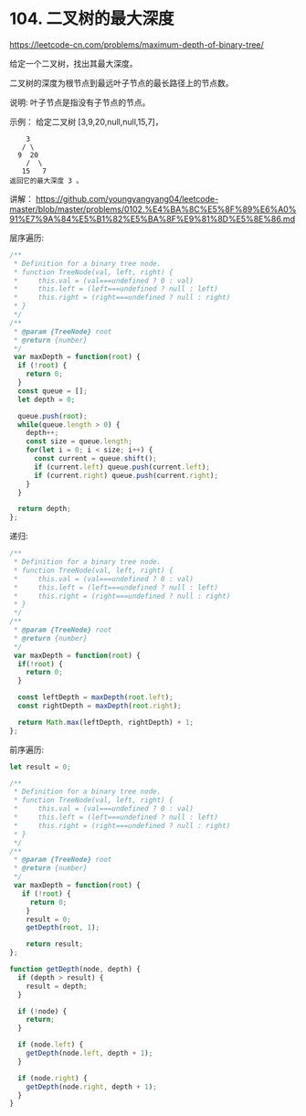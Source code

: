 # 104. 二叉树的最大深度

https://leetcode-cn.com/problems/maximum-depth-of-binary-tree/


给定一个二叉树，找出其最大深度。

二叉树的深度为根节点到最远叶子节点的最长路径上的节点数。

说明: 叶子节点是指没有子节点的节点。

示例：
给定二叉树 [3,9,20,null,null,15,7]，
```
    3
   / \
  9  20
    /  \
   15   7
返回它的最大深度 3 。
```

讲解：
https://github.com/youngyangyang04/leetcode-master/blob/master/problems/0102.%E4%BA%8C%E5%8F%89%E6%A0%91%E7%9A%84%E5%B1%82%E5%BA%8F%E9%81%8D%E5%8E%86.md


层序遍历:
```js
/**
 * Definition for a binary tree node.
 * function TreeNode(val, left, right) {
 *     this.val = (val===undefined ? 0 : val)
 *     this.left = (left===undefined ? null : left)
 *     this.right = (right===undefined ? null : right)
 * }
 */
/**
 * @param {TreeNode} root
 * @return {number}
 */
 var maxDepth = function(root) {
  if (!root) {
    return 0;
  }
  const queue = [];
  let depth = 0;

  queue.push(root);
  while(queue.length > 0) {
    depth++;
    const size = queue.length;
    for(let i = 0; i < size; i++) {
      const current = queue.shift();
      if (current.left) queue.push(current.left);
      if (current.right) queue.push(current.right);
    }
  }

  return depth;
};
```

递归:
```js
/**
 * Definition for a binary tree node.
 * function TreeNode(val, left, right) {
 *     this.val = (val===undefined ? 0 : val)
 *     this.left = (left===undefined ? null : left)
 *     this.right = (right===undefined ? null : right)
 * }
 */
/**
 * @param {TreeNode} root
 * @return {number}
 */
 var maxDepth = function(root) {
  if(!root) {
    return 0;
  }

  const leftDepth = maxDepth(root.left);
  const rightDepth = maxDepth(root.right);

  return Math.max(leftDepth, rightDepth) + 1;
};
```

前序遍历:
```js
let result = 0;

/**
 * Definition for a binary tree node.
 * function TreeNode(val, left, right) {
 *     this.val = (val===undefined ? 0 : val)
 *     this.left = (left===undefined ? null : left)
 *     this.right = (right===undefined ? null : right)
 * }
 */
/**
 * @param {TreeNode} root
 * @return {number}
 */
 var maxDepth = function(root) {
   if (!root) {
     return 0;
    }
    result = 0;
    getDepth(root, 1);

    return result;
};

function getDepth(node, depth) {
  if (depth > result) {
    result = depth;
  }

  if (!node) {
    return;
  }

  if (node.left) {
    getDepth(node.left, depth + 1);
  }

  if (node.right) {
    getDepth(node.right, depth + 1);
  }
}
```
